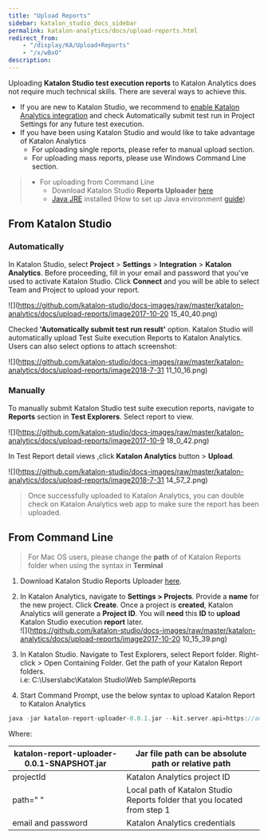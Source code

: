 ```yaml
---
title: "Upload Reports" 
sidebar: katalon_studio_docs_sidebar
permalink: katalon-analytics/docs/upload-reports.html 
redirect_from:
    - "/display/KA/Upload+Reports"
    - "/x/wBxO"
description: 
---
```

Uploading **Katalon Studio test execution reports** to Katalon Analytics does not require much technical skills. There are several ways to achieve this.

*   If you are new to Katalon Studio, we recommend to [enable Katalon Analytics integration](/display/KA/Integration+with+Katalon+Studio) and check Automatically submit test run in Project Settings for any future test execution.
*   If you have been using Katalon Studio and would like to take advantage of Katalon Analytics
    *   For uploading single reports, please refer to manual upload section.
    *   For uploading mass reports, please use Windows Command Line section. 

> *   For uploading from Command Line
>     *   Download Katalon Studio **Reports Uploader** [here](http://download.katalon.com/resources/katalon-report-uploader-0.0.1.jar)
>     *   [Java JRE](https://www.java.com/en/download/manual.jsp) installed (How to set up Java environment [guide](https://www.tutorialspoint.com/java/java_environment_setup.htm))

From Katalon Studio
-------------------

### Automatically

In Katalon Studio, select **Project** \> **Settings** \> **Integration** \> **Katalon Analytics**. Before proceeding, fill in your email and password that you've used to activate Katalon Studio. Click **Connect** and you will be able to select Team and Project to upload your report.

![](https://github.com/katalon-studio/docs-images/raw/master/katalon-analytics/docs/upload-reports/image2017-10-20 15_40_40.png)  
  
Checked **'Automatically submit test run result'** option. Katalon Studio will automatically upload Test Suite execution Reports to Katalon Analytics. Users can also select options to attach screenshot:

![](https://github.com/katalon-studio/docs-images/raw/master/katalon-analytics/docs/upload-reports/image2018-7-31 11_10_16.png)

### Manually

To manually submit Katalon Studio test suite execution reports, navigate to **Reports** section in **Test Explorers**. Select report to view.

![](https://github.com/katalon-studio/docs-images/raw/master/katalon-analytics/docs/upload-reports/image2017-10-9 18_0_42.png)

In Test Report detail views ,click **Katalon Analytics** button > **Upload**.

![](https://github.com/katalon-studio/docs-images/raw/master/katalon-analytics/docs/upload-reports/image2018-7-31 14_57_2.png)

> Once successfully uploaded to Katalon Analytics, you can double check on Katalon Analytics web app to make sure the report has been uploaded.

From Command Line
-----------------

> For Mac OS users, please change the **path** of of Katalon Reports folder when using the syntax in **Terminal**

1.  Download Katalon Studio Reports Uploader [here](http://download.katalon.com/resources/katalon-report-uploader-0.0.1.jar).
2.  In Katalon Analytics, navigate to **Settings > Projects**. Provide a **name** for the new project. Click **Create**. Once a project is **created**, Katalon Analytics will generate a **Project ID**. You will **need** this **ID** to **upload** Katalon Studio execution **report** later.  
    ![](https://github.com/katalon-studio/docs-images/raw/master/katalon-analytics/docs/upload-reports/image2017-10-20 10_15_39.png)  
      
    
3.  In Katalon Studio. Navigate to Test Explorers, select Report folder. Right-click > Open Containing Folder. Get the path of your Katalon Report folders.  
    i.e: C:\\Users\\abc\\Katalon Studio\\Web Sample\\Reports
4.  Start Command Prompt, use the below syntax to upload Katalon Report to Katalon Analytics

```groovy
java -jar katalon-report-uploader-0.0.1.jar --kit.server.api=https://analytics.katalon.com --projectId=3 --path="d:\katalon-reports" --email=admin@mail.me --password=admin
```

  
Where:

| katalon-report-uploader-0.0.1-SNAPSHOT.jar | Jar file path can be absolute path or relative path |
| --- | --- |
| projectId | Katalon Analytics project ID |
| path=" " | Local path of Katalon Studio Reports folder that you located from step 1 |
| email and password | Katalon Analytics credentials |
